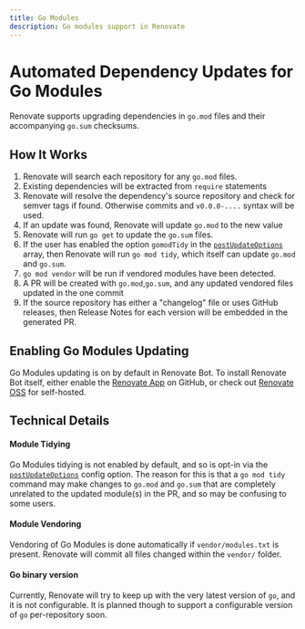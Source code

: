 ```yaml
---
title: Go Modules
description: Go modules support in Renovate
---
```


# Automated Dependency Updates for Go Modules

Renovate supports upgrading dependencies in `go.mod` files and their accompanying `go.sum` checksums.

## How It Works

1.  Renovate will search each repository for any `go.mod` files.
2.  Existing dependencies will be extracted from `require` statements
3.  Renovate will resolve the dependency's source repository and check for semver tags if found. Otherwise commits and `v0.0.0-....` syntax will be used.
4.  If an update was found, Renovate will update `go.mod` to the new value
5.  Renovate will run `go get` to update the `go.sum` files.
6.  If the user has enabled the option `gomodTidy` in the [`postUpdateOptions`](https://docs.renovatebot.com/configuration-options/#postupdateoptions) array, then Renovate will run `go mod tidy`, which itself can update `go.mod` and `go.sum`.
7.  `go mod vendor` will be run if vendored modules have been detected.
8.  A PR will be created with `go.mod`,`go.sum`, and any updated vendored files updated in the one commit
9.  If the source repository has either a "changelog" file or uses GitHub releases, then Release Notes for each version will be embedded in the generated PR.

## Enabling Go Modules Updating

Go Modules updating is on by default in Renovate Bot. To install Renovate Bot itself, either enable the [Renovate App](https://github.com/apps/renovate) on GitHub, or check out [Renovate OSS](https://github.com/renovatebot/renovate) for self-hosted.

## Technical Details

#### Module Tidying

Go Modules tidying is not enabled by default, and so is opt-in via the [`postUpdateOptions`](https://docs.renovatebot.com/configuration-options/#postupdateoptions) config option. The reason for this is that a `go mod tidy` command may make changes to `go.mod` and `go.sum` that are completely unrelated to the updated module(s) in the PR, and so may be confusing to some users.

#### Module Vendoring

Vendoring of Go Modules is done automatically if `vendor/modules.txt` is present. Renovate will commit all files changed within the `vendor/` folder.

#### Go binary version

Currently, Renovate will try to keep up with the very latest version of `go`, and it is not configurable. It is planned though to support a configurable version of `go` per-repository soon.

